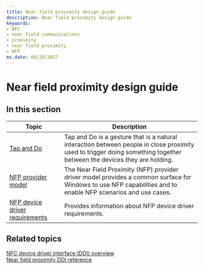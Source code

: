 ```yaml
---
title: Near field proximity design guide
description: Near field proximity design guide
keywords:
- NFC
- near field communications
- proximity
- near field proximity
- NFP
ms.date: 04/20/2017
---
```


# Near field proximity design guide

## In this section

|Topic|Description|
|----|----|
|[Tap and Do](./tap-and-do-scenarios.md)|Tap and Do is a gesture that is a natural interaction between people in close proximity used to trigger doing something together between the devices they are holding.|
|[NFP provider model](nfp-provider-model.md)|The Near Field Proximity (NFP) provider driver model provides a common surface for Windows to use NFP capabilities and to enable NFP scenarios and use cases.|
|[NFP device driver requirements](nfp-device-driver-requirements.md)|Provides information about NFP device driver requirements.|

## Related topics

[NFC device driver interface (DDI) overview](/windows-hardware/drivers/ddi/_nfpdrivers)  
[Near field proximity DDI reference](/windows-hardware/drivers/ddi/nfpdev)
